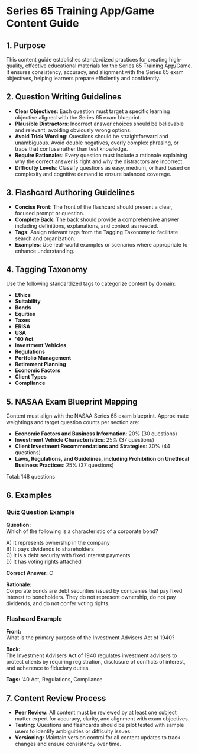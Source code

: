 # Series 65 Training App/Game Content Guide

## 1. Purpose

This content guide establishes standardized practices for creating high-quality, effective educational materials for the Series 65 Training App/Game. It ensures consistency, accuracy, and alignment with the Series 65 exam objectives, helping learners prepare efficiently and confidently.

## 2. Question Writing Guidelines

- **Clear Objectives**: Each question must target a specific learning objective aligned with the Series 65 exam blueprint.
- **Plausible Distractors**: Incorrect answer choices should be believable and relevant, avoiding obviously wrong options.
- **Avoid Trick Wording**: Questions should be straightforward and unambiguous. Avoid double negatives, overly complex phrasing, or traps that confuse rather than test knowledge.
- **Require Rationales**: Every question must include a rationale explaining why the correct answer is right and why the distractors are incorrect.
- **Difficulty Levels**: Classify questions as easy, medium, or hard based on complexity and cognitive demand to ensure balanced coverage.

## 3. Flashcard Authoring Guidelines

- **Concise Front**: The front of the flashcard should present a clear, focused prompt or question.
- **Complete Back**: The back should provide a comprehensive answer including definitions, explanations, and context as needed.
- **Tags**: Assign relevant tags from the Tagging Taxonomy to facilitate search and organization.
- **Examples**: Use real-world examples or scenarios where appropriate to enhance understanding.

## 4. Tagging Taxonomy

Use the following standardized tags to categorize content by domain:

- **Ethics**
- **Suitability**
- **Bonds**
- **Equities**
- **Taxes**
- **ERISA**
- **USA**
- **'40 Act**
- **Investment Vehicles**
- **Regulations**
- **Portfolio Management**
- **Retirement Planning**
- **Economic Factors**
- **Client Types**
- **Compliance**

## 5. NASAA Exam Blueprint Mapping

Content must align with the NASAA Series 65 exam blueprint. Approximate weightings and target question counts per section are:

- **Economic Factors and Business Information**: 20% (30 questions)
- **Investment Vehicle Characteristics**: 25% (37 questions)
- **Client Investment Recommendations and Strategies**: 30% (44 questions)
- **Laws, Regulations, and Guidelines, including Prohibition on Unethical Business Practices**: 25% (37 questions)

Total: 148 questions

## 6. Examples

### Quiz Question Example

**Question:**  
Which of the following is a characteristic of a corporate bond?

A) It represents ownership in the company  
B) It pays dividends to shareholders  
C) It is a debt security with fixed interest payments  
D) It has voting rights attached

**Correct Answer:** C

**Rationale:**  
Corporate bonds are debt securities issued by companies that pay fixed interest to bondholders. They do not represent ownership, do not pay dividends, and do not confer voting rights.

### Flashcard Example

**Front:**  
What is the primary purpose of the Investment Advisers Act of 1940?

**Back:**  
The Investment Advisers Act of 1940 regulates investment advisers to protect clients by requiring registration, disclosure of conflicts of interest, and adherence to fiduciary duties.

**Tags:** '40 Act, Regulations, Compliance

## 7. Content Review Process

- **Peer Review:** All content must be reviewed by at least one subject matter expert for accuracy, clarity, and alignment with exam objectives.
- **Testing:** Questions and flashcards should be pilot tested with sample users to identify ambiguities or difficulty issues.
- **Versioning:** Maintain version control for all content updates to track changes and ensure consistency over time.
